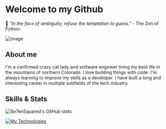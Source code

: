 # Welcome to my Github
🐍 *"In the face of ambiguity, refuse the temptation to guess."* - The Zen of Python


![image](https://user-images.githubusercontent.com/30607353/182042084-907bd1ce-ef90-419b-86ff-f39ddf010a38.png)

## About me
I'm a confirmed crazy cat lady and software engineer living my best life in the mountains of northern Colorado. I love building things with code. I'm always learning to improve my skills as a developer. I have built a long and interesting career in multiple subfields of the tech industry.

## Skills & Stats
![Se7enSquared's GitHub stats](https://github-readme-stats.vercel.app/api?username=Se7enSquared&show_icons=true&theme=radical)

[![My Technologies](https://skillicons.dev/icons?i=py,sqlite,mysql,azure,powershell,bootstrap,bash,html,css,django,flask,git,vscode,linux,fastapi)](https://skillicons.dev)
